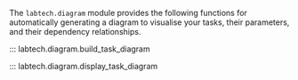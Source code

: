 The `labtech.diagram` module provides the following functions for
automatically generating a diagram to visualise your tasks, their
parameters, and their dependency relationships.

::: labtech.diagram.build_task_diagram

::: labtech.diagram.display_task_diagram
